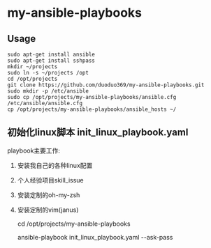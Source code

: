 my-ansible-playbooks
===

Usage
---

    sudo apt-get install ansible
    sudo apt-get install sshpass
    mkdir ~/projects
    sudo ln -s ~/projects /opt
    cd /opt/projects
    git clone https://github.com/duoduo369/my-ansible-playbooks.git
    sudo mkdir -p /etc/ansible
    sudo cp /opt/projects/my-ansible-playbooks/ansible.cfg /etc/ansible/ansible.cfg
    cp /opt/projects/my-ansible-playbooks/ansible_hosts ~/

初始化linux脚本 init_linux_playbook.yaml
---

playbook主要工作:

1. 安装我自己的各种linux配置
2. 个人经验项目skill_issue
3. 安装定制的oh-my-zsh
4. 安装定制的vim(janus)


    cd /opt/projects/my-ansible-playbooks

    ansible-playbook init_linux_playbook.yaml --ask-pass
